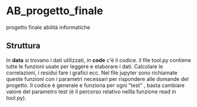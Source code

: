 # AB_progetto_finale
progetto finale abilità informatiche


## Struttura
In **data** si trovano i dati utilizzati, in **code** c'è il codice.
il file tool.py contiene tutte le funzioni usate per leggere e elaborare i dati. Calcolare le correlazioni, i residui fare i grafici ecc. Nel file jupyter sono richiamate queste funzioni con i parametri necessari per rispondere alle domande del progetto. Il codice è generale e funziona per ogni "test" , basta cambiare valore del parametro test (è il percorso relativo nellla funzione read in tool.py).
